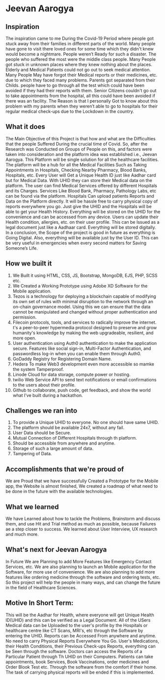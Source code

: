 # Jeevan Aarogya

## Inspiration
The inspiration came to me During the Covid-19 Period where people got stuck away from their families in different parts of the world. Many people have gone to visit there loved ones for some time which they didn't knew would become a nightmare. People weren’t Ready for such a disaster. The people who suffered the most were the middle class people. Many People got stuck in unknown places where they knew nothing about the places. Elderly and Medical Patients could not go out to seek medical attention.
Many People May have forgot their Medical reports or their medicines, etc. due to which they faced many problems. Parents got separated from their Childs. people have to go through all the test which could have been avoided if they had their reports with them. Senior Citizens couldn't go out to take appointments from the hospital, all this could have been avoided if there was an facility. The Reason is that I personally Got to know about this problem with my parents when they weren’t able to go to hospitals for their regular medical check-ups due to the Lockdown in the country. 

## What it does
The Main Objective of this Project is that how and what are the Difficulties that the people Suffered During the crucial time of Covid. So, after the Research was Conducted on Groups of People on this, and factors were taken into consideration and the platform idea was established i.e., Jeevan Aarogya. This Platform will be single solution for all the healthcare facilities. The platform will be a hub for all the Medical Facilities Such as Taking Appointments in Hospitals, Checking Nearby Pharmacy, Blood Banks, Hospitals, etc. Every User will Get a Unique Health ID just like Aadhar card but for Medical Data. With UHID they can store their Medical data on the platform. The user can find Medical Services offered by different Hospitals and its Charges. Services Like Blood Bank, Pharmacy, Pathology Labs, etc can be found via the platform. Hospitals Can upload patients Reports and Data on the Platform directly. It will be hassle free to carry physical copy of reports everywhere you go. Just give the UHID and the Hospitals will be able to get your Health History. Everything will be stored on the UHID for the convenience and can be accessed from any device. Users can update their Health condition, allergies, etc. on their user profile. This can be Issued as a legal document just like a Aadhaar card. Everything will be stored digitally. 
In a conclusion, the Scope of the project is good in future as everything is Going Digital. Also, everything will be available just by the User ID. This can be very useful in emergencies when every second matters for Saving Someone’s Life.

## How we built it
1. We Built it using HTML, CSS, JS, Bootstrap, MongoDB, EJS, PHP, SCSS etc.
2. We Created a Working Prototype using Adobe XD Software for the Mobile application.
3. Tezos is a technology for deploying a blockchain capable of modifying its own set of rules with minimal disruption to the network through an on-chain governance model. Using this we can ensure that the data cannot be manipulated and changed without proper authentication and permission.
4. Filecoin protocols, tools, and services to radically improve the internet. t's a peer-to-peer hypermedia protocol designed to preserve and grow humanity's knowledge by making the web upgradeable, resilient, and more open. 
5. User authentication using Auth0 authentication to make the application secure. Features like social sign-in, Multi-Factor Authentication, and passwordless log-in when you can enable them through Auth0.
6. GoDaddy Registry for Registering Domain Name.
7. Hedera To make Web3 development even more accessible so  mamke the system Tamperproof.
8. Linode Cloud for data storage, compute power or hosting.
9. twilio Web Service API to send text notifications or email confirmations to the users about their profile.
10. Github to collaborate, push code, get feedback, and show the world what I've built during a hackathon.

## Challenges we ran into
1. To provide a Unique UHID to everyone. No one should have same UHID.
2. The platform should be available 24x7, without any fail.
3. User Data should be Secure.
4. Mutual Connection of Different Hospitals through th platform. 
5. Should be accessible from anywhere and anytime.
6. Storage of such a large amount of data.
7. Tampering of Data. 

## Accomplishments that we're proud of
We are Proud that we have successfully Created a Prototype for the Mobile app, the Website is almost finished,  We created a roadmap of what need to be done in the future with the available technologies.

## What we learned
We have Learned about how to tackle the Problems, Brainstorm and discuss them, and use Hit and Trial method as much as possible, because Failures ae a step closer to success. We learned about User Interview, UX research and much more.

## What's next for Jeevan Aarogya
In Future We are Planning to add More Features like Emergency Contact Services, etc. We are also planning to launch an Mobile application for the Software, for more use of convenience. We are also planning to add more features like ordering medicine through the software and ordering tests, etc. So this project will help the people in many ways, and can change the future in the field
of Healthcare Sciences.


## Motive In Short Term:
This will be the Aadhar for Health, where everyone will get Unique Health ID(UHID) and this can be verified as a Legal Document.
All of the USers Medical data can be Uploaded to the user's profile by the Hospitals or healthcare centre like CT Scans, MRI's, etc  through the Software by entering the UHID.
Reports can be Accessed From anywhere and anytime.
No need to carry Physical Reports Everywhere You Go.
User's Medications, their Health Conditions, their Previous Check-ups Reports, everything can be Seen through the software.
Doctors can access the Reports of a Particular Patient through Th UHID on their Computers.
Patients can take appointments, book Services, Book Vaccinations, order medicines and Order Blook Test etc. Through the software from the comfort if their home.
The task of carrying physical reports will be ended if this is implemented.
